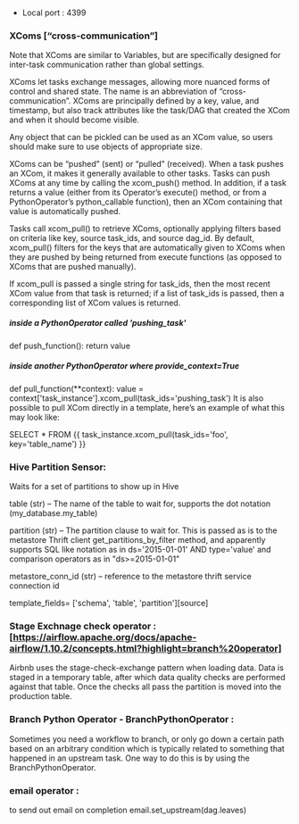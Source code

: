 

####
- Local port : 4399 


### XComs [“cross-communication”]
Note that XComs are similar to Variables, but are specifically designed for inter-task communication rather than global settings.

XComs let tasks exchange messages, allowing more nuanced forms of control and shared state.
The name is an abbreviation of “cross-communication”. XComs are principally defined by a key, value, and timestamp,
but also track attributes like the task/DAG that created the XCom and when it should become visible. 

Any object that can be pickled can be used as an XCom value, so users should make sure to use objects of appropriate size.

XComs can be “pushed” (sent) or “pulled” (received). When a task pushes an XCom, 
it makes it generally available to other tasks. Tasks can push XComs at any time by calling the xcom_push() method. 
In addition, if a task returns a value (either from its Operator’s execute() method, or from a PythonOperator’s python_callable function), then an XCom containing that value is automatically pushed.

Tasks call xcom_pull() to retrieve XComs, optionally applying filters based on criteria like key, source task_ids, and source dag_id. By default, xcom_pull() filters for the keys that are automatically given to XComs when they are pushed by being returned from execute functions (as opposed to XComs that are pushed manually).

If xcom_pull is passed a single string for task_ids, then the most recent XCom value from that task is returned; if a list of task_ids is passed, then a corresponding list of XCom values is returned.

##### inside a PythonOperator called 'pushing_task'
def push_function():
    return value

##### inside another PythonOperator where provide_context=True
def pull_function(**context):
    value = context['task_instance'].xcom_pull(task_ids='pushing_task')
It is also possible to pull XCom directly in a template, here’s an example of what this may look like:

SELECT * FROM {{ task_instance.xcom_pull(task_ids='foo', key='table_name') }}





### Hive Partition Sensor:
Waits for a set of partitions to show up in Hive 

table (str) – The name of the table to wait for, supports the dot notation (my_database.my_table)

partition (str) – The partition clause to wait for. This is passed as is to the metastore Thrift client get_partitions_by_filter method, and apparently supports SQL like notation as in ds='2015-01-01' AND type='value' and comparison operators as in "ds>=2015-01-01"

metastore_conn_id (str) – reference to the metastore thrift service connection id

template_fields= ['schema', 'table', 'partition'][source]


### Stage Exchnage check operator : [https://airflow.apache.org/docs/apache-airflow/1.10.2/concepts.html?highlight=branch%20operator]

Airbnb uses the stage-check-exchange pattern when loading data. 
Data is staged in a temporary table, after which data quality checks are performed against that table. 
Once the checks all pass the partition is moved into the production table.

### Branch Python Operator - BranchPythonOperator :
Sometimes you need a workflow to branch, or only go down a certain path based on an arbitrary condition 
which is typically related to something that happened in an upstream task. One way to do this is by using the BranchPythonOperator.

### email operator :
to send out email on completion 
email.set_upstream(dag.leaves)
